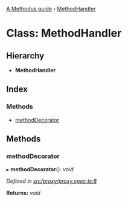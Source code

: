 [A Methodus guide](../README.md) › [MethodHandler](methodhandler.md)

# Class: MethodHandler

## Hierarchy

* **MethodHandler**

## Index

### Methods

* [methodDecorator](methodhandler.md#methoddecorator)

## Methods

###  methodDecorator

▸ **methodDecorator**(): *void*

*Defined in [src/proxy/proxy.spec.ts:8](https://github.com/nodulusteam/methodus.dev/blob/3099105/modules/framework/framework-decorators/src/proxy/proxy.spec.ts#L8)*

**Returns:** *void*
